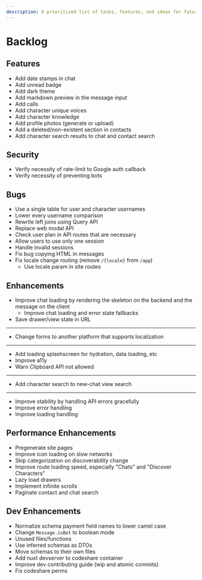 ```yaml
---
description: A prioritized list of tasks, features, and ideas for future development.
---
```


# Backlog

## Features

- Add date stamps in chat
- Add unread badge
- Add dark theme
- Add markdown preview in the message input
- Add calls
- Add character unique voices
- Add character knowledge
- Add profile photos (generate or upload)
- Add a deleted/non-existent section in contacts
- Add character search results to chat and contact search

## Security

- Verify necessity of rate-limit to Google auth callback
- Verify necessity of preventing bots

## Bugs

- Use a single table for user and character usernames
- Lower every username comparison
- Rewrite left joins using Query API
- Replace web modal API
- Check user plan in API routes that are necessary
- Allow users to use only one session
- Handle invalid sessions
- Fix bug copying HTML in messages
- Fix locale change routing (remove `/{locale}` from `/app`)
  - Use locale param in site routes

## Enhancements

- Improve chat loading by rendering the skeleton on the backend and the message on the client
  - Improve chat loading and error state fallbacks
- Save drawer/view state in URL
- ---
- Change forms to another platform that supports localization
- ---
- Add loading splashscreen for hydration, data loading, etc
- Improve a11y
- Warn Clipboard API not allowed
- ---
- Add character search to new-chat view search
- ---
- Improve stability by handling API errors gracefully
- Improve error handling
- Improve loading handling

## Performance Enhancements

- Pregenerate site pages
- Improve icon loading on slow networks
- Skip categorization on discoverability change
- Improve route loading speed, especially "Chats" and "Discover Characters"
- Lazy load drawers
- Implement infinite scrolls
- Paginate contact and chat search

## Dev Enhancements

- Normalize schema payment field names to lower camel case
- Change `Message.isBot` to boolean mode
- Unused files/functions
- Use inferred schemas as DTOs
- Move schemas to their own files
- Add nuxt devserver to codeshare container
- Improve dev contributing guide (wip and atomic commits)
- Fix codeshare perms
